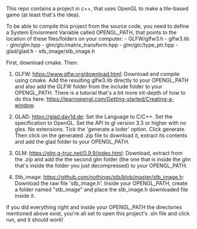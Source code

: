 This repo contains a project in c++, that uses OpenGL to make a tile-based game (at least that's the idea).

To be able to compile this project from the source code, you need to define a System Enviorment Variable called OPENGL_PATH, that points to the location of these files/folders on your computer:
    - GLFW/glfw3.h
    - glfw3.lib
    - glm/glm.hpp
    - glm/gtc/matrix_transform.hpp
    - glm/gtc/type_ptr.hpp
    - glad/glad.h
    - stb_image/stb_image.h

First, download cmake.
Then:

1. GLFW: https://www.glfw.org/download.html:
Download and compile using cmake.
Add the resulting glfw3.lib directly to your OPENGL_PATH and also add the GLFW folder from the include folder to your OPENGL_PATH.
There is a tutorial that's a bit more int-depth of how to do this here: https://learnopengl.com/Getting-started/Creating-a-window.

2. GLAD: https://glad.dav1d.de:
Set the Language to C/C++.
Set the specification to OpenGL.
Set the API to gl version 3.3 or higher with no gles.
No extensions.
Tick the 'generate a loder' option.
Click generate.
Then click on the generated .zip file to download it, extract its contents and add the glad folder to your OPENGL_PATH.

3. GLM: https://glm.g-truc.net/0.9.9/index.html:
Download, extract from the .zip and add the the second glm folder (the one that is inside the glm that's inside the folder you just decompressed) to your OPENGL_PATH.

4. Stb_image: https://github.com/nothings/stb/blob/master/stb_image.h:
Download the raw file 'stb_image.h'.
Inside your OPENGL_PATH, create a folder named "stb_image" and place the stb_image.h downloaded file inside it.

If you did everything right and inside your OPENGL_PATH the directories mentioned above exist, you're all set to open this project's .sln file and click run, and it should work!